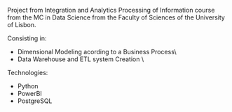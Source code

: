 Project from  Integration and Analytics Processing of Information course from the MC in Data Science from the Faculty of Sciences of the University of Lisbon.

Consisting in:
 - Dimensional Modeling acording to a Business Process\
 - Data Warehouse and ETL system Creation \

Technologies:
  - Python
  - PowerBI
  - PostgreSQL
  
